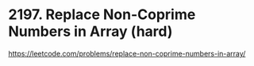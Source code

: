 # 2197. Replace Non-Coprime Numbers in Array (hard)

https://leetcode.com/problems/replace-non-coprime-numbers-in-array/
